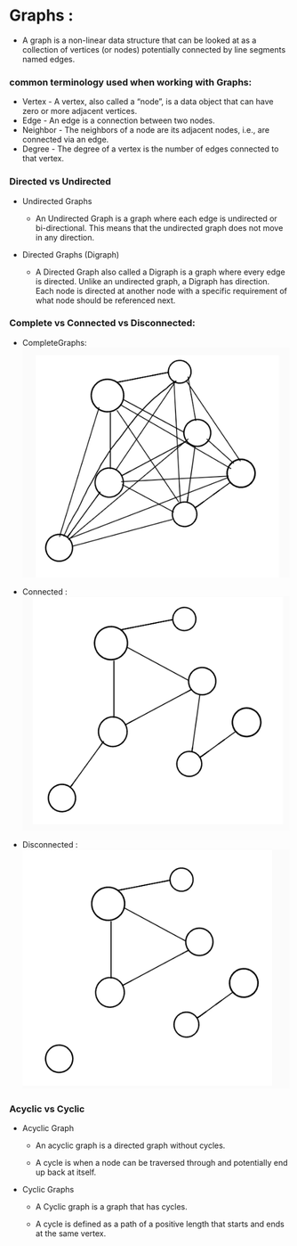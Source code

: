 # Graphs : 
- A graph is a non-linear data structure that can be looked at as a collection of vertices (or nodes) potentially connected by line segments named edges.

### common terminology used when working with Graphs:
- Vertex - A vertex, also called a “node”, is a data object that can have zero or more adjacent vertices.
- Edge - An edge is a connection between two nodes.
- Neighbor - The neighbors of a node are its adjacent nodes, i.e., are connected via an edge.
- Degree - The degree of a vertex is the number of edges connected to that vertex.

### Directed vs Undirected
- Undirected Graphs
  - An Undirected Graph is a graph where each edge is undirected or bi-directional. This means that the undirected graph does not move in any direction.

- Directed Graphs (Digraph)
  - A Directed Graph also called a Digraph is a graph where every edge is directed. Unlike an undirected graph, a Digraph has direction. Each node is directed at another node with a specific requirement of what node should be referenced next.

### Complete vs Connected vs Disconnected: 

- CompleteGraphs:  
![CompleteGraphs](CompleteGraphs.png)    
  
- Connected :   
![Connected](Connected.png)    
  
- Disconnected :  
![Disconnected](Disconnected.png)  

### Acyclic vs Cyclic
- Acyclic Graph
  - An acyclic graph is a directed graph without cycles.

  - A cycle is when a node can be traversed through and potentially end up back at itself.

- Cyclic Graphs
  - A Cyclic graph is a graph that has cycles.

  - A cycle is defined as a path of a positive length that starts and ends at the same vertex.